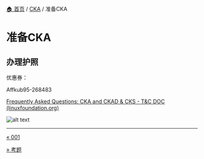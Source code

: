[🏠 首页](../_index.md) / [CKA](_index.md) / 准备CKA

# 准备CKA

## 办理护照

优惠券：

Affkub95-268483

[Frequently Asked Questions: CKA and CKAD & CKS - T&C DOC (linuxfoundation.org)](https://docs.linuxfoundation.org/tc-docs/certification/faq-cka-ckad-cks#what-are-the-id-requirements-to-take-the-exam)

![alt text](https://images.pding.top/2025/03/202503111821943.png)

---
[« 001](001.md)

[» 考题](tasks.md)
